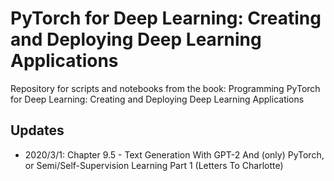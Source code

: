 # PyTorch for Deep Learning: Creating and Deploying Deep Learning Applications

Repository for scripts and notebooks from the book: Programming PyTorch for Deep Learning: Creating and Deploying Deep Learning Applications

## Updates

* 2020/3/1: Chapter 9.5 - Text Generation With GPT-2 And (only) PyTorch, or Semi/Self-Supervision Learning Part 1 (Letters To Charlotte)
